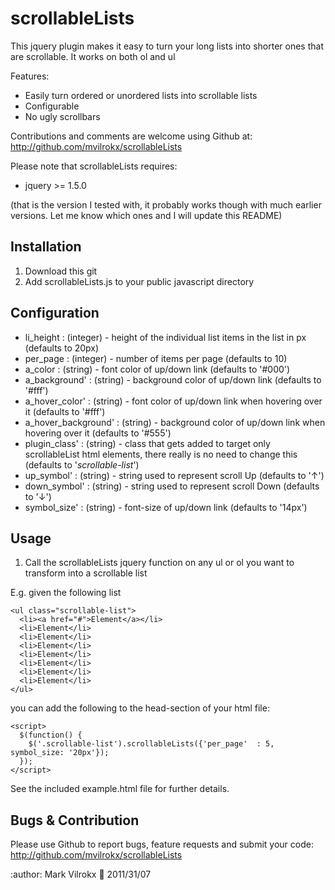# scrollableLists

This jquery plugin makes it easy to turn your long lists into shorter ones that are scrollable.  It works on both ol and ul

Features:

- Easily turn ordered or unordered lists into scrollable lists
- Configurable
- No ugly scrollbars

Contributions and comments are welcome using Github at:
http://github.com/mvilrokx/scrollableLists

Please note that scrollableLists requires:

- jquery >= 1.5.0

(that is the version I tested with, it probably works though with much earlier versions.  Let me know which ones and I will update this README)

## Installation

1. Download this git
2. Add scrollableLists.js to your public javascript directory

## Configuration

- li_height             : (integer) - height of the individual list items in the list in px (defaults to 20px)
- per_page              : (integer) - number of items per page (defaults to 10)
- a_color               : (string) - font color of up/down link (defaults to '#000')
- a_background'         : (string) - background color of up/down link (defaults to '#fff')
- a_hover_color'        : (string) - font color of up/down link when hovering over it (defaults to '#fff')
- a_hover_background'   : (string) - background color of up/down link when hovering over it (defaults to '#555')
- plugin_class'         : (string) - class that gets added to target only scrollableList html elements, there really is no need to change this (defaults to '_scrollable-list_')
- up_symbol'            : (string) - string used to represent scroll Up (defaults to '&uarr;')
- down_symbol'          : (string) - string used to represent scroll Down (defaults to '&darr;')
- symbol_size'          : (string) - font-size of up/down link (defaults to '14px')

## Usage

1. Call the scrollableLists jquery function on any ul or ol you want to transform into a scrollable list

E.g. given the following list

    <ul class="scrollable-list">
      <li><a href="#">Element</a></li>
      <li>Element</li>
      <li>Element</li>
      <li>Element</li>
      <li>Element</li>
      <li>Element</li>
      <li>Element</li>
      <li>Element</li>
    </ul>

you can add the following to the head-section of your html file:

    <script>
      $(function() {
        $('.scrollable-list').scrollableLists({'per_page'  : 5, symbol_size: '20px'});
      });
    </script>

See the included example.html file for further details.

## Bugs & Contribution

Please use Github to report bugs, feature requests and submit your code:
http://github.com/mvilrokx/scrollableLists

:author: Mark Vilrokx
:date: 2011/31/07

